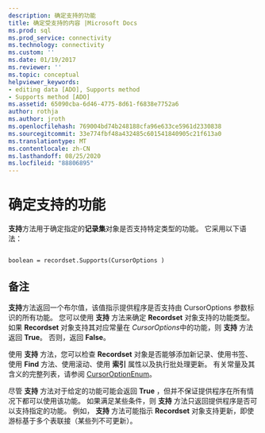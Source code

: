 ```yaml
---
description: 确定支持的功能
title: 确定受支持的内容 |Microsoft Docs
ms.prod: sql
ms.prod_service: connectivity
ms.technology: connectivity
ms.custom: ''
ms.date: 01/19/2017
ms.reviewer: ''
ms.topic: conceptual
helpviewer_keywords:
- editing data [ADO], Supports method
- Supports method [ADO]
ms.assetid: 65090cba-6d46-4775-8d61-f6838e7752a6
author: rothja
ms.author: jroth
ms.openlocfilehash: 769004bd74b248188cfa96e633ce5961d2330838
ms.sourcegitcommit: 33e774fbf48a432485c601541840905c21f613a0
ms.translationtype: MT
ms.contentlocale: zh-CN
ms.lasthandoff: 08/25/2020
ms.locfileid: "88806895"
---
```

# <a name="determining-what-is-supported"></a>确定支持的功能
**支持**方法用于确定指定的**记录集**对象是否支持特定类型的功能。 它采用以下语法：  
  
```  
  
boolean = recordset.Supports(CursorOptions )  
```  
  
## <a name="remarks"></a>备注  
 **支持**方法返回一个布尔值，该值指示提供程序是否支持由 CursorOptions 参数标识的所有功能。 您可以使用 **支持** 方法来确定 **Recordset** 对象支持的功能类型。 如果 **Recordset** 对象支持其对应常量在 *CursorOptions*中的功能，则 **支持** 方法返回 **True**。 否则，返回 **False**。  
  
 使用 **支持** 方法，您可以检查 **Recordset** 对象是否能够添加新记录、使用书签、使用 **Find** 方法、使用滚动、使用 **索引** 属性以及执行批处理更新。 有关常量及其含义的完整列表，请参阅 [CursorOptionEnum](../../reference/ado-api/cursoroptionenum.md)。  
  
 尽管 **支持** 方法对于给定的功能可能会返回 **True** ，但并不保证提供程序在所有情况下都可以使用该功能。 如果满足某些条件，则 **支持** 方法只返回提供程序是否可以支持指定的功能。 例如， **支持** 方法可能指示 **Recordset** 对象支持更新，即使游标基于多个表联接（某些列不可更新）。